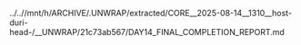 ../..//mnt/h/ARCHIVE/.UNWRAP/extracted/CORE__2025-08-14__1310__host-duri-head-/__UNWRAP/21c73ab567/DAY14_FINAL_COMPLETION_REPORT.md
